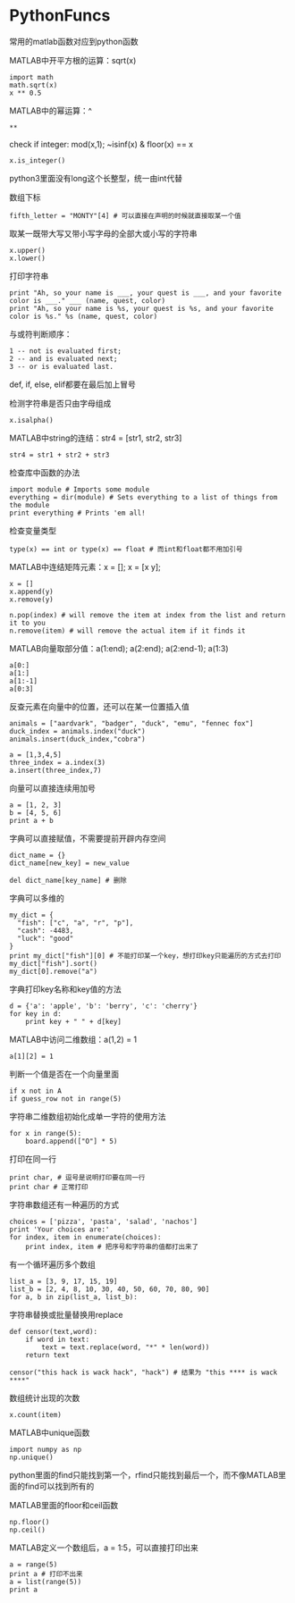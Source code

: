 # PythonFuncs
常用的matlab函数对应到python函数

MATLAB中开平方根的运算：sqrt(x)

	import math
	math.sqrt(x)
	x ** 0.5

MATLAB中的幂运算：^

	**

check if integer: mod(x,1); ~isinf(x) & floor(x) == x

	x.is_integer()
	
python3里面没有long这个长整型，统一由int代替

数组下标
	
	fifth_letter = "MONTY"[4] # 可以直接在声明的时候就直接取某一个值
	
取某一既带大写又带小写字母的全部大或小写的字符串

	x.upper()
	x.lower()

打印字符串

	print "Ah, so your name is ___, your quest is ___, and your favorite color is ___." ___ (name, quest, color)
	print "Ah, so your name is %s, your quest is %s, and your favorite color is %s." %s (name, quest, color)
	
与或符判断顺序：

	1 -- not is evaluated first;
	2 -- and is evaluated next;
	3 -- or is evaluated last.

def, if, else, elif都要在最后加上冒号

检测字符串是否只由字母组成

	x.isalpha()
	
MATLAB中string的连结：str4 = [str1, str2, str3]

	str4 = str1 + str2 + str3
	
检查库中函数的办法

	import module # Imports some module
	everything = dir(module) # Sets everything to a list of things from the module
	print everything # Prints 'em all!

检查变量类型

	type(x) == int or type(x) == float # 而int和float都不用加引号

MATLAB中连结矩阵元素：x = []; x = [x y];

	x = []
	x.append(y)
	x.remove(y)
	
	n.pop(index) # will remove the item at index from the list and return it to you
	n.remove(item) # will remove the actual item if it finds it
	
MATLAB向量取部分值：a(1:end); a(2:end); a(2:end-1); a(1:3)

	a[0:]
	a[1:]
	a[1:-1]
	a[0:3]

反查元素在向量中的位置，还可以在某一位置插入值

	animals = ["aardvark", "badger", "duck", "emu", "fennec fox"]
	duck_index = animals.index("duck")
	animals.insert(duck_index,"cobra")
	
	a = [1,3,4,5]
	three_index = a.index(3)
	a.insert(three_index,7)
	
向量可以直接连续用加号

	a = [1, 2, 3]
	b = [4, 5, 6]
	print a + b

字典可以直接赋值，不需要提前开辟内存空间

	dict_name = {}
	dict_name[new_key] = new_value
	
	del dict_name[key_name] # 删除
	
字典可以多维的
	
	my_dict = {
	  "fish": ["c", "a", "r", "p"],
	  "cash": -4483,
	  "luck": "good"
	}
	print my_dict["fish"][0] # 不能打印某一个key，想打印key只能遍历的方式去打印
	my_dict["fish"].sort()
	my_dict[0].remove("a")
	
字典打印key名称和key值的方法

	d = {'a': 'apple', 'b': 'berry', 'c': 'cherry'}
	for key in d:
  		print key + " " + d[key]
	
MATLAB中访问二维数组：a(1,2) = 1

	a[1][2] = 1
	
判断一个值是否在一个向量里面

	if x not in A
	if guess_row not in range(5)

字符串二维数组初始化成单一字符的使用方法

	for x in range(5):
		board.append(["O"] * 5)
	
打印在同一行

	print char, # 逗号是说明打印要在同一行
	print char # 正常打印

字符串数组还有一种遍历的方式

	choices = ['pizza', 'pasta', 'salad', 'nachos']
	print 'Your choices are:'
	for index, item in enumerate(choices):
		print index, item # 把序号和字符串的值都打出来了

有一个循环遍历多个数组

	list_a = [3, 9, 17, 15, 19]
	list_b = [2, 4, 8, 10, 30, 40, 50, 60, 70, 80, 90]
	for a, b in zip(list_a, list_b):
	
字符串替换或批量替换用replace
	
	def censor(text,word):
		if word in text:
			text = text.replace(word, "*" * len(word))
		return text
	
	censor("this hack is wack hack", "hack") # 结果为 "this **** is wack ****"
	
数组统计出现的次数

	x.count(item)
	
MATLAB中unique函数
	
	import numpy as np
	np.unique()
	
python里面的find只能找到第一个，rfind只能找到最后一个，而不像MATLAB里面的find可以找到所有的

MATLAB里面的floor和ceil函数

	np.floor()
	np.ceil()

MATLAB定义一个数组后，a = 1:5，可以直接打印出来

	a = range(5)
	print a # 打印不出来
	a = list(range(5))
	print a
	
